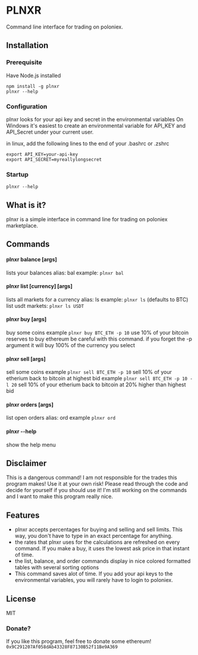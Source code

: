 # PLNXR

Command line interface for trading on poloniex.

## Installation
### Prerequisite

Have Node.js installed
```
npm install -g plnxr
plnxr --help
```

### Configuration

plnxr looks for your api key and secret in the environmental variables
On Windows it's easiest to create an environmental variable for API_KEY and API_Secret under your current user.

in linux, add the following lines to the end of your .bashrc or .zshrc
```
export API_KEY=your-api-key
export API_SECRET=myreallylongsecret
```

### Startup

```plnxr --help```

## What is it?

plnxr is a simple interface in command line for trading on poloniex marketplace. 

## Commands
#### plnxr balance [args]
lists your balances
alias: bal
example: ```plnxr bal```

#### plnxr list [currency] [args]
lists all markets for a currency
alias: ls
example: ```plnxr ls``` (defaults to BTC)
list usdt markets: ```plnxr ls USDT```

#### plnxr buy <currencyPair> [args]
buy some coins
example ```plnxr buy BTC_ETH -p 10``` use 10% of your bitcoin reserves to buy ethereum
be careful with this command. if you forget the -p argument it will buy 100% of the currency you select

#### plnxr sell <currencyPair> [args]
sell some coins
example ```plnxr sell BTC_ETH -p 10``` sell 10% of your etherium back to bitcoin at highest bid
example ```plnxr sell BTC_ETH -p 10 -l 20``` sell 10% of your etherium back to bitcoin at 20% higher than highest bid

#### plnxr orders [args] 
list open orders
alias: ord
example ```plnxr ord```

#### plnxr --help
show the help menu

## Disclaimer
This is a dangerous command! I am not responsible for the trades this program makes! Use it at your own risk!
Please read through the code and decide for yourself if you should use it! I'm still working on the commands and I want to make this program really nice. 

## Features
+ plnxr accepts percentages for buying and selling and sell limits. This way, you don't have to type in an exact percentage for anything.
+ the rates that plnxr uses for the calculations are refreshed on every command. If you make a buy, it uses the lowest ask price in that instant of time.
+ the list, balance, and order commands display in nice colored formatted tables with several sorting options
+ This command saves alot of time. If you add your api keys to the environmental variables, you will rarely have to login to poloniex.

## License
MIT

### Donate?
If you like this program, feel free to donate some ethereum!
```0x9C291207Af058dAb43328F87130B52f11Be9A369```
